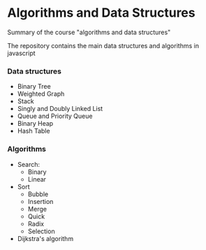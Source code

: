 # Algorithms and Data Structures

Summary of the course "algorithms and data structures"

The repository contains the main data structures and algorithms in javascript

### Data structures

* Binary Tree
* Weighted Graph
* Stack
* Singly and Doubly Linked List
* Queue and Priority Queue
* Binary Heap
* Hash Table

### Algorithms

* Search:
    * Binary
    * Linear
* Sort
    * Bubble
    * Insertion
    * Merge
    * Quick
    * Radix
    * Selection
* Dijkstra's algorithm 
